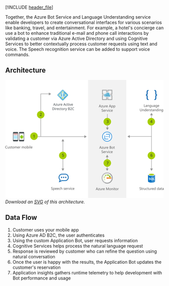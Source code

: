 


[!INCLUDE [header_file](../../../includes/sol-idea-header.yml)]

Together, the Azure Bot Service and Language Understanding service enable developers to create conversational interfaces for various scenarios like banking, travel, and entertainment. For example, a hotel's concierge can use a bot to enhance traditional e-mail and phone call interactions by validating a customer via Azure Active Directory and using Cognitive Services to better contextually process customer requests using text and voice. The Speech recognition service can be added to support voice commands.

## Architecture

![Architecture diagram](../media/commerce-chatbot.svg)
*Download an [SVG](../media/commerce-chatbot.svg) of this architecture.*

## Data Flow

1. Customer uses your mobile app
1. Using Azure AD B2C, the user authenticates
1. Using the custom Application Bot, user requests information
1. Cognitive Services helps process the natural language request
1. Response is reviewed by customer who can refine the question using natural conversation
1. Once the user is happy with the results, the Application Bot updates the customer's reservation
1. Application insights gathers runtime telemetry to help development with Bot performance and usage
